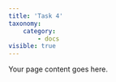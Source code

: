 ```yaml
---
title: 'Task 4'
taxonomy:
    category:
        - docs
visible: true
---
```


Your page content goes here.